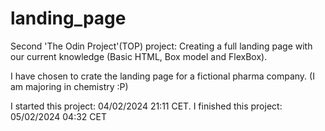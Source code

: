 # landing_page

Second 'The Odin Project'(TOP) project: Creating a full landing page with our current knowledge (Basic HTML, Box model and FlexBox).

I have chosen to crate the landing page for a fictional pharma company. (I am majoring in chemistry :P)

I started this project: 04/02/2024 21:11 CET.
I finished this project: 05/02/2024 04:32 CET